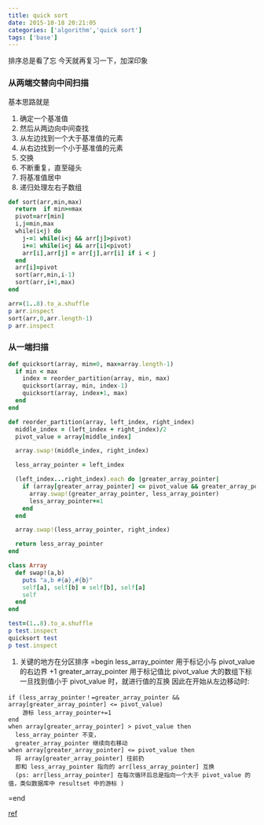 ```yaml
---
title: quick sort
date: 2015-10-18 20:21:05
categories: ['algorithm','quick sort']
tags: ['base']
---
```


排序总是看了忘
今天就再复习一下，加深印象
### 从两端交替向中间扫描
基本思路就是
1. 确定一个基准值
2. 然后从两边向中间查找
3. 从左边找到一个大于基准值的元素
4. 从右边找到一个小于基准值的元素
5. 交换
6. 不断重复，直至碰头
7. 将基准值居中
8. 递归处理左右子数组

```ruby
def sort(arr,min,max)
  return  if min>=max
  pivot=arr[min]
  i,j=min,max
  while(i<j) do
    j-=1 while(i<j && arr[j]>pivot)
    i+=1 while(i<j && arr[i]<pivot)
    arr[i],arr[j] = arr[j],arr[i] if i < j
  end
  arr[i]=pivot
  sort(arr,min,i-1)
  sort(arr,i+1,max)
end

arr=(1..8).to_a.shuffle
p arr.inspect
sort(arr,0,arr.length-1)
p arr.inspect
```

### 从一端扫描

```ruby
def quicksort(array, min=0, max=array.length-1)
  if min < max
    index = reorder_partition(array, min, max)
    quicksort(array, min, index-1)
    quicksort(array, index+1, max)
  end
end

def reorder_partition(array, left_index, right_index)
  middle_index = (left_index + right_index)/2
  pivot_value = array[middle_index]

  array.swap!(middle_index, right_index)

  less_array_pointer = left_index

  (left_index...right_index).each do |greater_array_pointer|
    if (array[greater_array_pointer] <= pivot_value && greater_array_pointer!=less_array_pointer)
      array.swap!(greater_array_pointer, less_array_pointer)
      less_array_pointer+=1
    end
  end

  array.swap!(less_array_pointer, right_index)

  return less_array_pointer
end

class Array
  def swap!(a,b)
    puts "a,b #{a},#{b}"
    self[a], self[b] = self[b], self[a]
    self
  end
end

test=(1..8).to_a.shuffle
p test.inspect
quicksort test
p test.inspect


```
1. 关键的地方在分区排序
  =begin
  less_array_pointer 用于标记小与 pivot_value 的右边界 +1
  greater_array_pointer 用于标记值比 pivot_value 大的数组下标
  一旦找到值小于 pivot_value 时，就进行值的互换
  因此在开始从左边移动时:
  ```
  if (less_array_pointer！=greater_array_pointer && array[greater_array_pointer] <= pivot_value)
      游标 less_array_pointer+=1
  end
  when array[greater_array_pointer] > pivot_value then
    less_array_pointer 不变，
    greater_array_pointer 继续向右移动
  when array[greater_array_pointer] <= pivot_value then
    将 array[greater_array_pointer] 往前扔
    即和 less_array_pointer 指向的 arr[less_array_pointer] 互换
    (ps: arr[less_array_pointer] 在每次循环后总是指向一个大于 pivot_value 的值，类似数据库中 resultset 中的游标 )
  ```
  =end

[ref](http://codereview.stackexchange.com/questions/43667/quicksort-implementation)
